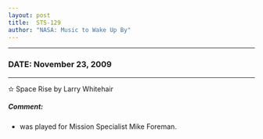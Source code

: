 ```yaml
---
layout: post
title:  STS-129
author: "NASA: Music to Wake Up By"
---
```


----
### DATE: November 23, 2009
----
✫ Space Rise by Larry Whitehair

##### Comment:
* was played for Mission Specialist Mike Foreman.
